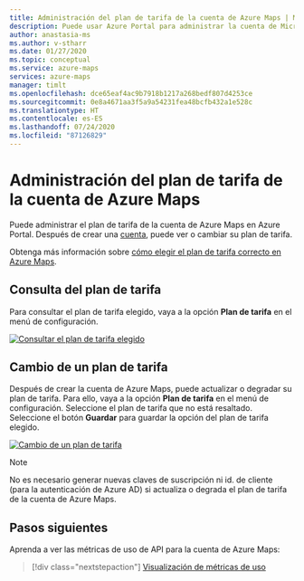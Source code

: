 ```yaml
---
title: Administración del plan de tarifa de la cuenta de Azure Maps | Microsoft Azure Maps
description: Puede usar Azure Portal para administrar la cuenta de Microsoft Azure Maps y su plan de tarifa.
author: anastasia-ms
ms.author: v-stharr
ms.date: 01/27/2020
ms.topic: conceptual
ms.service: azure-maps
services: azure-maps
manager: timlt
ms.openlocfilehash: dce65eaf4ac9b7918b1217a268bedf807d4253ce
ms.sourcegitcommit: 0e8a4671aa3f5a9a54231fea48bcfb432a1e528c
ms.translationtype: HT
ms.contentlocale: es-ES
ms.lasthandoff: 07/24/2020
ms.locfileid: "87126829"
---
```

# <a name="manage-the-pricing-tier-of-your-azure-maps-account"></a>Administración del plan de tarifa de la cuenta de Azure Maps

Puede administrar el plan de tarifa de la cuenta de Azure Maps en Azure Portal. Después de crear una [cuenta](https://azure.microsoft.com/free/?WT.mc_id=A261C142F), puede ver o cambiar su plan de tarifa.

Obtenga más información sobre [cómo elegir el plan de tarifa correcto en Azure Maps](https://docs.microsoft.com/azure/azure-maps/choose-pricing-tier).

## <a name="view-your-pricing-tier"></a>Consulta del plan de tarifa

Para consultar el plan de tarifa elegido, vaya a la opción **Plan de tarifa** en el menú de configuración.

[ ![Consultar el plan de tarifa elegido](./media/how-to-manage-pricing-tier/view-pricing-tier.png) ](./media/how-to-manage-pricing-tier/view-pricing-tier.png#lightbox)

## <a name="change-a-pricing-tier"></a>Cambio de un plan de tarifa

Después de crear la cuenta de Azure Maps, puede actualizar o degradar su plan de tarifa. Para ello, vaya a la opción **Plan de tarifa** en el menú de configuración. Seleccione el plan de tarifa que no está resaltado. Seleccione el botón **Guardar** para guardar la opción del plan de tarifa elegido.

[ ![Cambio de un plan de tarifa](./media/how-to-manage-pricing-tier/change-pricing-tier.png) ](./media/how-to-manage-pricing-tier/change-pricing-tier.png#lightbox)

> [!NOTE]
> No es necesario generar nuevas claves de suscripción ni id. de cliente (para la autenticación de Azure AD) si actualiza o degrada el plan de tarifa de la cuenta de Azure Maps.

## <a name="next-steps"></a>Pasos siguientes

Aprenda a ver las métricas de uso de API para la cuenta de Azure Maps:

> [!div class="nextstepaction"] 
> [Visualización de métricas de uso](./how-to-view-api-usage.md)
